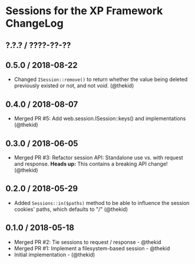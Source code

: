 Sessions for the XP Framework ChangeLog
========================================================================

## ?.?.? / ????-??-??

## 0.5.0 / 2018-08-22

* Changed `ISession::remove()` to return whether the value being deleted
  previously existed or not, and not *void*.
  (@thekid)

## 0.4.0 / 2018-08-07

* Merged PR #5: Add web.session.ISession::keys() and implementations
  (@thekid)

## 0.3.0 / 2018-06-05

* Merged PR #3: Refactor session API: Standalone use vs. with request
  and response. **Heads up:** This contains a breaking API change!
  (@thekid)

## 0.2.0 / 2018-05-29

* Added `Sessions::in($paths)` method to be able to influence the session 
  cookies' paths, which defaults to "/"
  (@thekid)

## 0.1.0 / 2018-05-18

* Merged PR #2: Tie sessions to request / response - @thekid
* Merged PR #1: Implement a filesystem-based session - @thekid
* Initial implementation - (@thekid)
